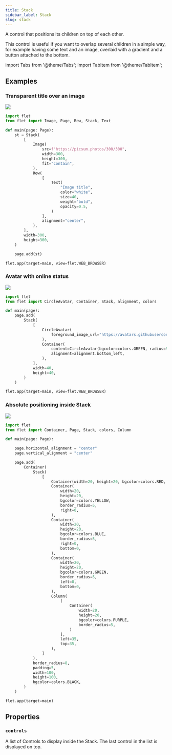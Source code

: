 ```yaml
---
title: Stack
sidebar_label: Stack
slug: stack
---
```


A control that positions its children on top of each other.

This control is useful if you want to overlap several children in a simple way, for example having some text and an image, overlaid with a gradient and a button attached to the bottom.

import Tabs from '@theme/Tabs';
import TabItem from '@theme/TabItem';

## Examples

### Transparent title over an image

<img src="/img/docs/controls/stack/image-title.png" className="screenshot-50" />

<Tabs groupId="language">
  <TabItem value="python" label="Python" default>

```python
import flet
from flet import Image, Page, Row, Stack, Text

def main(page: Page):
    st = Stack(
        [
            Image(
                src=f"https://picsum.photos/300/300",
                width=300,
                height=300,
                fit="contain",
            ),
            Row(
                [
                    Text(
                        "Image title",
                        color="white",
                        size=40,
                        weight="bold",
                        opacity=0.5,
                    )
                ],
                alignment="center",
            ),
        ],
        width=300,
        height=300,
    )

    page.add(st)

flet.app(target=main, view=flet.WEB_BROWSER)
```

  </TabItem>
</Tabs>

### Avatar with online status

<img src="/img/docs/controls/stack/avatar-with-status.png" className="screenshot-10"/>

<Tabs groupId="language">
  <TabItem value="python" label="Python" default>

```python
import flet
from flet import CircleAvatar, Container, Stack, alignment, colors

def main(page):
    page.add(
        Stack(
            [
                CircleAvatar(
                    foreground_image_url="https://avatars.githubusercontent.com/u/5041459?s=88&v=4"
                ),
                Container(
                    content=CircleAvatar(bgcolor=colors.GREEN, radius=5),
                    alignment=alignment.bottom_left,
                ),
            ],
            width=40,
            height=40,
        )
    )

flet.app(target=main, view=flet.WEB_BROWSER)
```

  </TabItem>
</Tabs>

### Absolute positioning inside Stack

<img src="/img/docs/controls/stack/absolute-positioned.png" className="screenshot-50"/>

<Tabs groupId="language">
  <TabItem value="python" label="Python" default>

```python
import flet
from flet import Container, Page, Stack, colors, Column

def main(page: Page):

    page.horizontal_alignment = "center"
    page.vertical_alignment = "center"

    page.add(
        Container(
            Stack(
                [
                    Container(width=20, height=20, bgcolor=colors.RED, border_radius=5),
                    Container(
                        width=20,
                        height=20,
                        bgcolor=colors.YELLOW,
                        border_radius=5,
                        right=0,
                    ),
                    Container(
                        width=20,
                        height=20,
                        bgcolor=colors.BLUE,
                        border_radius=5,
                        right=0,
                        bottom=0,
                    ),
                    Container(
                        width=20,
                        height=20,
                        bgcolor=colors.GREEN,
                        border_radius=5,
                        left=0,
                        bottom=0,
                    ),
                    Column(
                        [
                            Container(
                                width=20,
                                height=20,
                                bgcolor=colors.PURPLE,
                                border_radius=5,
                            )
                        ],
                        left=35,
                        top=35,
                    ),
                ]
            ),
            border_radius=8,
            padding=5,
            width=100,
            height=100,
            bgcolor=colors.BLACK,
        )
    )

flet.app(target=main)
```

  </TabItem>
</Tabs>

## Properties

### `controls`

A list of Controls to display inside the Stack. The last control in the list is displayed on top.